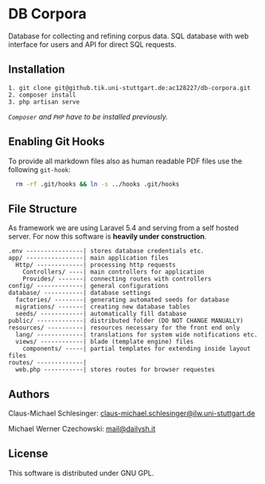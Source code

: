 # DB Corpora

Database for collecting and refining corpus data. SQL database with web interface for users and API for direct SQL requests.

## Installation
~~~~~
1. git clone git@github.tik.uni-stuttgart.de:ac128227/db-corpora.git
2. composer install
3. php artisan serve
~~~~~

_`Composer` and `PHP` have to be installed previously._

## Enabling Git Hooks

To provide all markdown files also as human readable PDF files use the following `git-hook`:

```bash
  rm -rf .git/hooks && ln -s ../hooks .git/hooks
```

## File Structure
As framework we are using Laravel 5.4 and serving from a self hosted server. For now this software is __heavily under construction__.

~~~~~
.env ----------------| stores database credentials etc.
app/ ----------------| main application files
  Http/ -------------| processing http requests
    Controllers/ ----| main controllers for application
    Provides/ -------| connecting routes with controllers
config/ -------------| general configurations
database/ -----------| database settings
  factories/ --------| generating automated seeds for database
  migrations/ -------| creating new database tables
  seeds/ ------------| automatically fill database
public/ -------------| distributed folder (DO NOT CHANGE MANUALLY)
resources/ ----------| resources necessary for the front end only
  lang/ -------------| translations for system wide notifications etc.
  views/ ------------| blade (template engine) files
    components/ -----| partial templates for extending inside layout files
routes/ -------------| 
  web.php -----------| stores routes for browser requestes
~~~~~

## Authors

Claus-Michael Schlesinger: 
<claus-michael.schlesinger@ilw.uni-stuttgart.de>

Michael Werner Czechowski: 
<mail@dailysh.it>

## License
This software is distributed under GNU GPL.